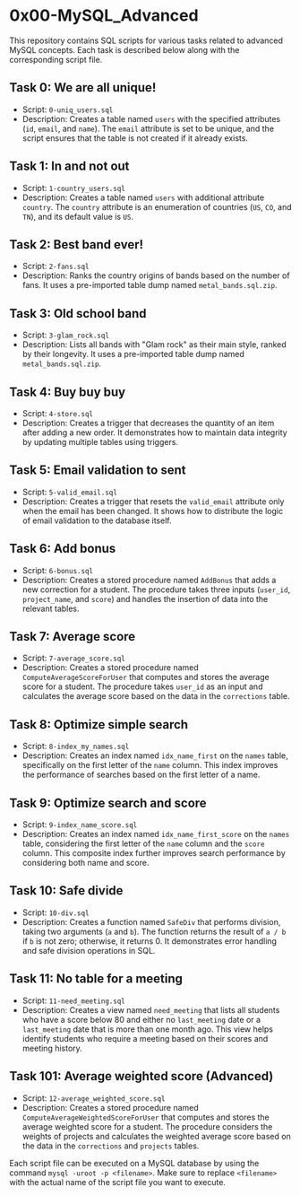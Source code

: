 # 0x00-MySQL_Advanced

This repository contains SQL scripts for various tasks related to advanced MySQL concepts. Each task is described below along with the corresponding script file.

## Task 0: We are all unique!

- Script: `0-uniq_users.sql`
- Description: Creates a table named `users` with the specified attributes (`id`, `email`, and `name`). The `email` attribute is set to be unique, and the script ensures that the table is not created if it already exists.

## Task 1: In and not out

- Script: `1-country_users.sql`
- Description: Creates a table named `users` with additional attribute `country`. The `country` attribute is an enumeration of countries (`US`, `CO`, and `TN`), and its default value is `US`.

## Task 2: Best band ever!

- Script: `2-fans.sql`
- Description: Ranks the country origins of bands based on the number of fans. It uses a pre-imported table dump named `metal_bands.sql.zip`.

## Task 3: Old school band

- Script: `3-glam_rock.sql`
- Description: Lists all bands with "Glam rock" as their main style, ranked by their longevity. It uses a pre-imported table dump named `metal_bands.sql.zip`.

## Task 4: Buy buy buy

- Script: `4-store.sql`
- Description: Creates a trigger that decreases the quantity of an item after adding a new order. It demonstrates how to maintain data integrity by updating multiple tables using triggers.

## Task 5: Email validation to sent

- Script: `5-valid_email.sql`
- Description: Creates a trigger that resets the `valid_email` attribute only when the email has been changed. It shows how to distribute the logic of email validation to the database itself.

## Task 6: Add bonus

- Script: `6-bonus.sql`
- Description: Creates a stored procedure named `AddBonus` that adds a new correction for a student. The procedure takes three inputs (`user_id`, `project_name`, and `score`) and handles the insertion of data into the relevant tables.

## Task 7: Average score

- Script: `7-average_score.sql`
- Description: Creates a stored procedure named `ComputeAverageScoreForUser` that computes and stores the average score for a student. The procedure takes `user_id` as an input and calculates the average score based on the data in the `corrections` table.

## Task 8: Optimize simple search

- Script: `8-index_my_names.sql`
- Description: Creates an index named `idx_name_first` on the `names` table, specifically on the first letter of the `name` column. This index improves the performance of searches based on the first letter of a name.

## Task 9: Optimize search and score

- Script: `9-index_name_score.sql`
- Description: Creates an index named `idx_name_first_score` on the `names` table, considering the first letter of the `name` column and the `score` column. This composite index further improves search performance by considering both name and score.

## Task 10: Safe divide

- Script: `10-div.sql`
- Description: Creates a function named `SafeDiv` that performs division, taking two arguments (`a` and `b`). The function returns the result of `a / b` if `b` is not zero; otherwise, it returns 0. It demonstrates error handling and safe division operations in SQL.

## Task 11: No table for a meeting

- Script: `11-need_meeting.sql`
- Description: Creates a view named `need_meeting` that lists all students who have a score below 80 and either no `last_meeting` date or a `last_meeting` date that is more than one month ago. This view helps identify students who require a meeting based on their scores and meeting history.

## Task 101: Average weighted score (Advanced)

- Script: `12-average_weighted_score.sql`
- Description: Creates a stored procedure named `ComputeAverageWeightedScoreForUser` that computes and stores the average weighted score for a student. The procedure considers the weights of projects and calculates the weighted average score based on the data in the `corrections` and `projects` tables.

Each script file can be executed on a MySQL database by using the command `mysql -uroot -p <filename>`. Make sure to replace `<filename>` with the actual name of the script file you want to execute.